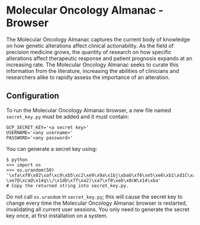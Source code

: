# Molecular Oncology Almanac - Browser
The Molecular Oncology Almanac captures the current body of knowledge on how genetic alterations affect clinical actionability. As the field of precision medicine grows, the quantity of research on how specific alterations affect therapeutic response and patient prognosis expands at an increasing rate. The Molecular Oncology Almanac seeks to curate this information from the literature, increasing the abilities of clinicians and researchers alike to rapidly assess the importance of an alteration.

## Configuration
To run the Molecular Oncology Almanac browser, a new file named `secret_key.py` must be added and it must contain:

    GCP_SECRET_KEY='<a secret key>'
    USERNAME='<any username>'
    PASSWORD='<any password>'

You can generate a secret key using:

    $ python
    >>> import os
    >>> os.urandom(50)
    '\xfa\xf0\x02\xaf\xc9\xb5\xc2\xe9\x9a\x1bj\xbaU\xf6\xe5\xe6\xb1\xd1C\xa1\xf9\xfb=u\x883k::-\xe7Q\xca@\x14q\\/\x1db\x7f\xa2)\xa7\xf8\xeb\x8cW\x14\xba'
    # Copy the returned string into secret_key.py.

Do not call `os.urandom` in `secret_key.py`; this will cause the secret key to change every time the Molecular Oncology Almanac browser is restarted, invalidating all current user sessions. You only need to generate the secret key once, at first installation on a system.
